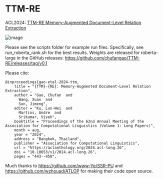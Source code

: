 # TTM-RE
ACL2024: [TTM-RE Memory-Augmented Document-Level Relation Extraction](https://aclanthology.org/2024.acl-long.26/)

![image](https://github.com/user-attachments/assets/68cbbfb7-d0ed-478e-8f63-5e2240dca5da)

Please see the scripts folder for example run files. 
Specifically, see run_roberta_rank.sh for the best results.
Weights are released for roberta-large in the GitHub releases: https://github.com/chufangao/TTM-RE/releases/tag/v0.1 

Please cite: 
```
@inproceedings{gao-etal-2024-ttm,
    title = "{TTM}-{RE}: Memory-Augmented Document-Level Relation Extraction",
    author = "Gao, Chufan  and
      Wang, Xuan  and
      Sun, Jimeng",
    editor = "Ku, Lun-Wei  and
      Martins, Andre  and
      Srikumar, Vivek",
    booktitle = "Proceedings of the 62nd Annual Meeting of the Association for Computational Linguistics (Volume 1: Long Papers)",
    month = aug,
    year = "2024",
    address = "Bangkok, Thailand",
    publisher = "Association for Computational Linguistics",
    url = "https://aclanthology.org/2024.acl-long.26",
    doi = "10.18653/v1/2024.acl-long.26",
    pages = "443--458",
```

Much thanks to https://github.com/www-Ye/SSR-PU and https://github.com/wzhouad/ATLOP for making their code open source.
